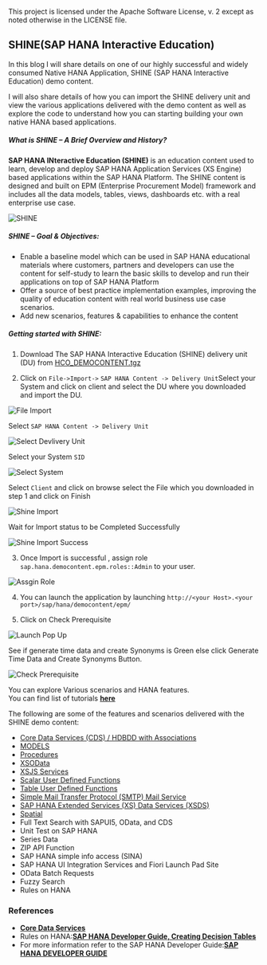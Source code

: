 This project is licensed under the Apache Software License, v. 2 except as noted otherwise in the LICENSE file.

## SHINE(SAP HANA Interactive Education)

In this blog I will share details on one of our highly successful and widely consumed Native HANA Application, SHINE (SAP HANA Interactive Education) demo content.     

I will also share details of how you can import the SHINE delivery unit and view the various applications delivered with the demo content as well as explore the code to understand how you can starting building your own native HANA based applications.   

##### What is SHINE – A Brief Overview and History?   
**SAP HANA INteractive Education (SHINE)** is an education content used to learn, develop and deploy SAP HANA Application Services (XS Engine) based applications within the SAP HANA Platform. The SHINE content is designed and built on EPM (Enterprise Procurement Model) framework and includes all the data models, tables, views, dashboards etc. with a real enterprise use case.

![SHINE](./images/SHINE1.png  "SHINE")

##### SHINE – Goal & Objectives:


- Enable a baseline model which can be used in SAP HANA educational materials where customers, partners and developers can use the content for self-study to learn the basic skills to develop and run their applications on top of SAP HANA Platform
- Offer a source of best practice implementation examples, improving the quality of education content with real world business use case scenarios.
- Add new scenarios, features & capabilities to enhance the content
   
##### Getting started with SHINE:
1.	Download The SAP HANA Interactive Education (SHINE) delivery unit (DU)  from [HCO_DEMOCONTENT.tgz](./HCO_DEMOCONTENT.tgz "SHINE DU")

2.	Click on `File->Import->` `SAP HANA Content -> Delivery Unit`Select your System and click on client and select the DU where you downloaded and import the DU.

![File Import](./images/FileImport.png  "File Import")

Select `SAP HANA Content -> Delivery Unit`

![Select Devlivery Unit](./images/SelectDeliveryUnit.png  "Select Devlivery Unit")

Select your System `SID`

![Select System](./images/selectSystem.png  "Select System")

Select `Client` and click on browse select the File which you downloaded in step 1 and click on Finish

![Shine Import](./images/ShineDUImport.png  "Shine Import")   

Wait for Import status to be Completed Successfully 

![Shine Import Success](./images/ImportSuccess.png  "Shine Import Success")


3.	Once Import is successful , assign role `sap.hana.democontent.epm.roles::Admin` to your user.

![Assgin Role](./images/AssginRole.png  "Assgin Role")


4.	You can launch the application  by launching `http://<your Host>.<your port>/sap/hana/democontent/epm/`
	
5.	Click on Check Prerequisite 

![Launch Pop Up](./images/LaunchPopUp.png  "Launch Pop Up")

See if generate time data and create Synonyms is Green else click Generate Time Data and Create Synonyms Button.

![Check Prerequisite](./images/CheckPrereqisite.png  "Check Prerequisite")


You can explore Various scenarios and HANA features.   
You can find list of tutorials **[here](/Tutorials/README.md)** 

The following are some of the features and scenarios  delivered with the SHINE demo content:     

- [Core Data Services (CDS) / HDBDD with Associations](./Tutorials/SHINE-CoreDataService/README.md  "SHINE-Core Data Service")
- [MODELS](./Tutorials/SHINE-VIEWS/README.md "SHINE-VIEWS")
- [Procedures](./Tutorials/SHINE-Procedures/README.md "SHINE-Procedures")
- [XSOData](./Tutorials/SHINE-OdataServices/README.md  "XSOData") 
- [XSJS Services](./Tutorials/SHINE-XSJS-Services/README.md  "XSJS Services")
- [Scalar User Defined Functions](./Tutorials/SHINE-ScalarUserDefinedFunctions/README.md "SHINE-ScalarUserDefinedFunctions")
- [Table User Defined Functions](./Tutorials/SHINE-TableUserDefinedFunctions/README.md  "SHINE-TableUserDefinedFunctions") 
- [Simple Mail Transfer Protocol (SMTP) Mail Service](./Tutorials/SHINE-SimpleMailTransferProtocolScenario/README.md  "Simple Mail Transfer Protocol SMTP Mail Service")
- [SAP HANA Extended Services (XS) Data Services (XSDS)](./Tutorials/SHINE-XSDataServices/README.md  "SAP HANA Extended Services XS Data Services XSDS")
- [Spatial](./Tutorials/SHINE-SpatialScenario/README.md  "Spatial")
- Full Text Search with SAPUI5, OData, and CDS
- Unit Test on SAP HANA
- Series Data
- ZIP API Function 	
- SAP HANA simple info access (SINA)
- SAP HANA UI Integration Services and Fiori Launch Pad Site
- OData Batch Requests
- Fuzzy Search
- Rules on HANA



### References 
- <a href="http://www.saphana.com/docs/DOC-3773" target="_blank">**Core Data Services**</a>
- Rules on HANA:<a href="http://scn.sap.com/community/developer-center/hana/blog/2013/10/11/big-data-decisionmaking-
made-better-with-business-rules-in-sap-hana
" target="_blank">**SAP HANA Developer Guide, Creating Decision Tables**</a>  
- For more information refer to the SAP HANA Developer Guide:<a href="http://help.sap.com/hana/SAP_HANA_Developer_Guide_en.pdf" target="_blank">**SAP HANA DEVELOPER GUIDE**</a>
